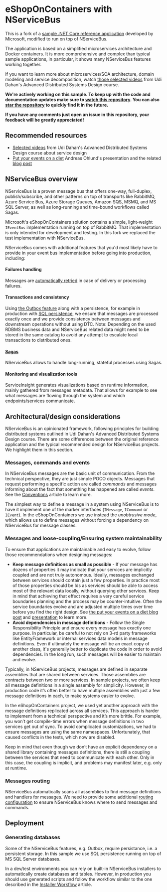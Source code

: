  # eShopOnContainers with NServiceBus

This is a fork of a [sample .NET Core reference application](https://github.com/dotnet-architecture/eShopOnContainers) developed by Microsoft, modified to run on top of NServiceBus. 

The application is based on a simplified microservices architecture and Docker containers. It is more comprehensive and complex than typical sample applications, in particular, it shows many NServiceBus features working together.

If you want to learn more about microservices/SOA architecture, domain modeling and service decomposition, watch [those selected videos](http://go.particular.net/ADSD-eShopOnContainers) from Udi Dahan's Advanced Distributed Systems Design course. 

**We're actively working on this sample. To keep up with the code and documentation updates make sure to [watch this repository](https://help.github.com/articles/watching-repositories/). You can also [star the repository](https://help.github.com/articles/about-stars/) to quickly find it in the future.**

**If you have any comments just open an issue in this repository, your feedback will be greatly appreciated!**


## Recommended resources

- [Selected videos](http://go.particular.net/ADSD-eShopOnContainers) from Udi Dahan's Advanced Distributed Systems Design course about service design
- [Put your events on a diet](https://skillsmatter.com/skillscasts/2990-events-diet) Andreas Ohlund's presentation and the related [blog post](https://particular.net/blog/putting-your-events-on-a-diet)


## NServiceBus overview

NServiceBus is a proven message bus that offers one-way, full-duplex, publish/subscribe, and other patterns on top of transports like RabbitMQ, Azure Service Bus, Azure Storage Queues, Amazon SQS, MSMQ, and MS SQL Server, as well as long-running and time-bound workflows called Sagas.

Microsoft's eShopOnContainers solution contains a simple, light-weight `IEventBus` implementation running on top of RabbitMQ. That implementation is only intended for development and testing. In this fork we replaced the test implementation with NServiceBus. 

NServiceBus comes with additional features that you'd most likely have to provide in your event bus implementation before going into production, including:

#### Failures handling

Messages are [automatically retried](https://docs.particular.net/nservicebus/recoverability/) in case of delivery or processing failures.

#### Transactions and consistency

Using [the Outbox feature](https://docs.particular.net/nservicebus/outbox/) along with a persistence, for example in production with [SQL persistence](https://docs.particular.net/persistence/sql/), we ensure that messages are processed exactly once and we provide consistency between messages and downstream operations without using DTC. Note: Depending on the used RDBMS business data and NServiceBus related data might need to be stored in the same catalog to avoid any attempt to escalate local transactions to distributed ones.

#### [Sagas](https://docs.particular.net/nservicebus/sagas/) 

NServiceBus allows to handle long-running, stateful processes using Sagas.

#### Monitoring and visualization tools

ServiceInsight generates visualizations based on runtime information, mainly gathered from messages metadata. That allows for example to see what messages are flowing through the system and which endpoints/services communicate.


## Architectural/design considerations

NServiceBus is an opinionated framework, following principles for building distributed systems outlined in Udi Dahan's Advanced Distributed Systems Design course. There are some differences between the original reference application and the typical recommended design for NServiceBus projects. We highlight them in this section.


### Messages, commands and events

In NServiceBus messages are the basic unit of communication. From the technical perspective, they are just simple POCO objects. Messages that request performing a specific action are called _commands_ and messages informing about the fact that something has happened are called _events_. See the [Conventions](https://docs.particular.net/nservicebus/messaging/conventions) article to learn more.

The simplest way to define a message in a system using NServiceBus is to have it implement one of the marker interfaces (`IMessage`, `ICommand` or `IEvent`). In the eShopOnContainers we use instead the _unobtrusive mode_, which allows us to define messages without forcing a dependency on NServiceBus for message classes.


### Messages and loose-coupling/Ensuring system maintainability

To ensure that applications are maintainable and easy to evolve, follow those recommendations when designing messages:

- **Keep message definitions as small as possible** - If your message has dozens of properties it may indicate that your services are implicitly coupled and are not truly autonomous. Ideally, messages exchanged between services should contain just a few properties. In practice most of those properties should be Ids as services should be able to access most of the relevant data locally, without querying other services. Keep in mind that achieving that effect requires a very careful service boundaries planning and the process may be counter-intuitive. Often the service boundaries evolve and are adjusted multiple times over time before you find the right design. See [the put your events on a diet blog post](https://particular.net/blog/putting-your-events-on-a-diet) and [presentation](https://skillsmatter.com/skillscasts/2990-events-diet) to learn more.
- **Avoid dependencies in message definitions** - Follow the Single Responsibility Principle and ensure every message has exactly one purpose. In particular, be careful to not rely on 3-rd party frameworks like EntityFramework or internal services data models in message definitions. Even if ultimately the message will be an exact copy of another class, it's generally better to duplicate the code in order to avoid dependencies. In the long run, such messages will be easier to maintain and evolve.

Typically, in NServiceBus projects, messages are defined in separate assemblies that are shared between services. Those assemblies are contracts between two or more services. In sample projects, we often keep all message definitions in a single assembly for simplicity. However, in production code it’s often better to have multiple assemblies with just a few message definitions in each, to make systems easier to evolve.

In the eShopOnContainers project, we used yet another approach with the message definitions replicated across all services. This approach is harder to implement from a technical perspective and it’s more brittle. For example, you won’t get compile-time errors when message definitions in two services get out of sync. To avoid complicated customizations, we had to ensure messages are using the same namespaces. Unfortunately, that caused conflicts in the tests, which now are disabled.

Keep in mind that even though we don’t have an explicit dependency on a shared library containing messages definitions, there is still a coupling between the services that need to communicate with each other. Only in this case, the coupling is implicit, and problems may manifest later, e.g. only at runtime.

### Messages routing

NServiceBus automatically scans all assemblies to find message definitions and handlers for messages. We need to provide some additional [routing configuration](https://docs.particular.net/nservicebus/messaging/routing) to ensure NServiceBus knows where to send messages and commands.


## Deployment

### Generating databases

Some of the NServiceBus features, e.g. Outbox, require persistance, i.e. a persistent storage. In this sample we use SQL persistence running on top of MS SQL Server databases.

In a dev/test environments you can rely on built-in NServiceBus installers to automatically create databases and tables. However, in production you should use generated scripts and follow the workflow similar to the one described in the [Installer Workflow](https://docs.particular.net/persistence/sql/installer-workflow) article.
